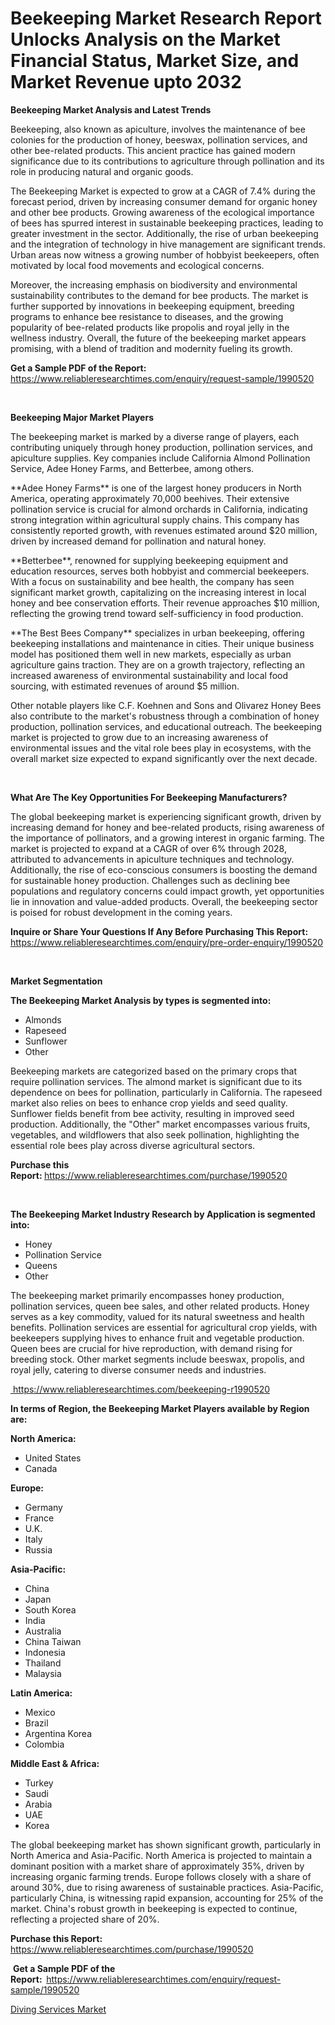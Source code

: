 <p><h1>Beekeeping Market Research Report Unlocks Analysis on the Market Financial Status, Market Size, and Market Revenue upto 2032</h1></p><p><strong>Beekeeping Market Analysis and Latest Trends</strong></p>
<p><p>Beekeeping, also known as apiculture, involves the maintenance of bee colonies for the production of honey, beeswax, pollination services, and other bee-related products. This ancient practice has gained modern significance due to its contributions to agriculture through pollination and its role in producing natural and organic goods. </p><p>The Beekeeping Market is expected to grow at a CAGR of 7.4% during the forecast period, driven by increasing consumer demand for organic honey and other bee products. Growing awareness of the ecological importance of bees has spurred interest in sustainable beekeeping practices, leading to greater investment in the sector. Additionally, the rise of urban beekeeping and the integration of technology in hive management are significant trends. Urban areas now witness a growing number of hobbyist beekeepers, often motivated by local food movements and ecological concerns.</p><p>Moreover, the increasing emphasis on biodiversity and environmental sustainability contributes to the demand for bee products. The market is further supported by innovations in beekeeping equipment, breeding programs to enhance bee resistance to diseases, and the growing popularity of bee-related products like propolis and royal jelly in the wellness industry. Overall, the future of the beekeeping market appears promising, with a blend of tradition and modernity fueling its growth.</p></p>
<p><strong>Get a Sample PDF of the Report:&nbsp;</strong> <a href="https://www.reliableresearchtimes.com/enquiry/request-sample/1990520?utm_campaign=3293&utm_medium=2&utm_source=Github&utm_content=ia&utm_term=10032025&utm_id=beekeeping">https://www.reliableresearchtimes.com/enquiry/request-sample/1990520</a></p>
<p>&nbsp;</p>
<p><strong>Beekeeping Major Market Players</strong></p>
<p><p>The beekeeping market is marked by a diverse range of players, each contributing uniquely through honey production, pollination services, and apiculture supplies. Key companies include California Almond Pollination Service, Adee Honey Farms, and Betterbee, among others.</p><p>**Adee Honey Farms** is one of the largest honey producers in North America, operating approximately 70,000 beehives. Their extensive pollination service is crucial for almond orchards in California, indicating strong integration within agricultural supply chains. This company has consistently reported growth, with revenues estimated around $20 million, driven by increased demand for pollination and natural honey.</p><p>**Betterbee**, renowned for supplying beekeeping equipment and education resources, serves both hobbyist and commercial beekeepers. With a focus on sustainability and bee health, the company has seen significant market growth, capitalizing on the increasing interest in local honey and bee conservation efforts. Their revenue approaches $10 million, reflecting the growing trend toward self-sufficiency in food production.</p><p>**The Best Bees Company** specializes in urban beekeeping, offering beekeeping installations and maintenance in cities. Their unique business model has positioned them well in new markets, especially as urban agriculture gains traction. They are on a growth trajectory, reflecting an increased awareness of environmental sustainability and local food sourcing, with estimated revenues of around $5 million.</p><p>Other notable players like C.F. Koehnen and Sons and Olivarez Honey Bees also contribute to the market's robustness through a combination of honey production, pollination services, and educational outreach. The beekeeping market is projected to grow due to an increasing awareness of environmental issues and the vital role bees play in ecosystems, with the overall market size expected to expand significantly over the next decade.</p></p>
<p>&nbsp;</p>
<p><strong>What Are The Key Opportunities For Beekeeping Manufacturers?</strong></p>
<p><p>The global beekeeping market is experiencing significant growth, driven by increasing demand for honey and bee-related products, rising awareness of the importance of pollinators, and a growing interest in organic farming. The market is projected to expand at a CAGR of over 6% through 2028, attributed to advancements in apiculture techniques and technology. Additionally, the rise of eco-conscious consumers is boosting the demand for sustainable honey production. Challenges such as declining bee populations and regulatory concerns could impact growth, yet opportunities lie in innovation and value-added products. Overall, the beekeeping sector is poised for robust development in the coming years.</p></p>
<p><strong>Inquire or Share Your Questions If Any Before Purchasing This Report:</strong> <a href="https://www.reliableresearchtimes.com/enquiry/pre-order-enquiry/1990520?utm_campaign=3293&utm_medium=2&utm_source=Github&utm_content=ia&utm_term=10032025&utm_id=beekeeping">https://www.reliableresearchtimes.com/enquiry/pre-order-enquiry/1990520</a></p>
<p>&nbsp;</p>
<p><strong>Market Segmentation</strong></p>
<p><strong>The Beekeeping Market Analysis by types is segmented into:</strong></p>
<p><ul><li>Almonds</li><li>Rapeseed</li><li>Sunflower</li><li>Other</li></ul></p>
<p><p>Beekeeping markets are categorized based on the primary crops that require pollination services. The almond market is significant due to its dependence on bees for pollination, particularly in California. The rapeseed market also relies on bees to enhance crop yields and seed quality. Sunflower fields benefit from bee activity, resulting in improved seed production. Additionally, the "Other" market encompasses various fruits, vegetables, and wildflowers that also seek pollination, highlighting the essential role bees play across diverse agricultural sectors.</p></p>
<p><strong>Purchase this Report:&nbsp;</strong><a href="https://www.reliableresearchtimes.com/purchase/1990520?utm_campaign=3293&utm_medium=2&utm_source=Github&utm_content=ia&utm_term=10032025&utm_id=beekeeping">https://www.reliableresearchtimes.com/purchase/1990520</a></p>
<p>&nbsp;</p>
<p><strong>The Beekeeping Market Industry Research by Application is segmented into:</strong></p>
<p><ul><li>Honey</li><li>Pollination Service</li><li>Queens</li><li>Other</li></ul></p>
<p><p>The beekeeping market primarily encompasses honey production, pollination services, queen bee sales, and other related products. Honey serves as a key commodity, valued for its natural sweetness and health benefits. Pollination services are essential for agricultural crop yields, with beekeepers supplying hives to enhance fruit and vegetable production. Queen bees are crucial for hive reproduction, with demand rising for breeding stock. Other market segments include beeswax, propolis, and royal jelly, catering to diverse consumer needs and industries.</p></p>
<p><a href="https://www.reliableresearchtimes.com/beekeeping-r1990520?utm_campaign=3293&utm_medium=2&utm_source=Github&utm_content=ia&utm_term=10032025&utm_id=beekeeping">&nbsp;https://www.reliableresearchtimes.com/beekeeping-r1990520</a></p>
<p><strong>In terms of Region, the Beekeeping Market Players available by Region are:</strong></p>
<p>
    <p> <strong> North America: </strong>
        <ul>
            <li>United States</li>
            <li>Canada</li>
        </ul>
        </p> 
    <p> <strong> Europe: </strong>
        <ul>
            <li>Germany</li>
            <li>France</li>
            <li>U.K.</li>
            <li>Italy</li>
            <li>Russia</li>
        </ul>
        </p> 
    <p> <strong> Asia-Pacific: </strong>
        <ul>
            <li>China</li>
            <li>Japan</li>
            <li>South Korea</li>
            <li>India</li>
            <li>Australia</li>
            <li>China Taiwan</li>
            <li>Indonesia</li>
            <li>Thailand</li>
            <li>Malaysia</li>
        </ul>
        </p> 
    <p> <strong> Latin America: </strong>
        <ul>
            <li>Mexico</li>
            <li>Brazil</li>
            <li>Argentina Korea</li>
            <li>Colombia</li>
        </ul>
        </p> 
    <p> <strong> Middle East & Africa: </strong>
        <ul>
            <li>Turkey</li>
            <li>Saudi</li>
            <li>Arabia</li>
            <li>UAE</li>
            <li>Korea</li>
        </ul>
    </p>
    </p>
<p><p>The global beekeeping market has shown significant growth, particularly in North America and Asia-Pacific. North America is projected to maintain a dominant position with a market share of approximately 35%, driven by increasing organic farming trends. Europe follows closely with a share of around 30%, due to rising awareness of sustainable practices. Asia-Pacific, particularly China, is witnessing rapid expansion, accounting for 25% of the market. China's robust growth in beekeeping is expected to continue, reflecting a projected share of 20%.</p></p>
<p><strong>Purchase this Report: </strong><a href="https://www.reliableresearchtimes.com/purchase/1990520?utm_campaign=3293&utm_medium=2&utm_source=Github&utm_content=ia&utm_term=10032025&utm_id=beekeeping">https://www.reliableresearchtimes.com/purchase/1990520</a></p>
<p>&nbsp;<strong>Get a Sample PDF of the Report:&nbsp;&nbsp;</strong><a href="https://www.reliableresearchtimes.com/enquiry/request-sample/1990520?utm_campaign=3293&utm_medium=2&utm_source=Github&utm_content=ia&utm_term=10032025&utm_id=beekeeping">https://www.reliableresearchtimes.com/enquiry/request-sample/1990520</a></p>
<p><strong></strong></p>
<p><p><a href="https://github.com/iquiseeboli/Market-Research-Report-List-1/blob/main/diving-services-market.md?utm_campaign=3293&utm_medium=2&utm_source=Github&utm_content=ia&utm_term=10032025&utm_id=beekeeping">Diving Services Market</a></p></p>